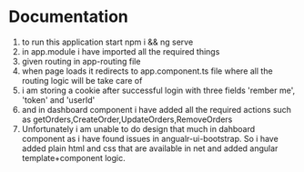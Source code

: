 # Documentation

1. to run this application start npm i && ng serve
2. in app.module i have imported all the required things
3. given routing in app-routing file
4. when page loads it redirects to app.component.ts file where all the routing logic will be take care of
5. i am storing a cookie after successful login with three fields 'rember me', 'token' and 'userId'
6. and in dashboard component i have added all the required actions such as getOrders,CreateOrder,UpdateOrders,RemoveOrders
7. Unfortunately i am unable to do design that much in dahboard component as i have found issues in angualr-ui-bootstrap. So i have added plain html and css that are available in net and added angular template+component logic.